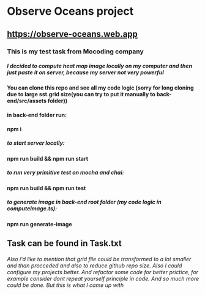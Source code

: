 # Observe Oceans project

## https://observe-oceans.web.app

### This is my test task from Mocoding company

##### I decided to compute heat map image locally on my computer and then just paste it on server, because my server not very powerful

#### You can clone this repo and see all my code logic (sorry for long cloning due to large sst.grid size(you can try to put it manually to back-end/src/assets folder))

#### in back-end folder run:

#### npm i

##### to start server locally:

#### npm run build && npm run start

##### to run very primitive test on mocha and chai:

#### npm run build && npm run test

##### to generate image in back-end root folder (my code logic in computeImage.ts):

#### npm run generate-image

## Task can be found in Task.txt

###### Also i'd like to mention that grid file could be transformed to a lot smaller and than procceded and also to reduce github repo size. Also I could configure my projects better. And refactor some code for better prictice, for example consider dont repeat yourself principle in code. And so much more could be done. But this is what I came up with

